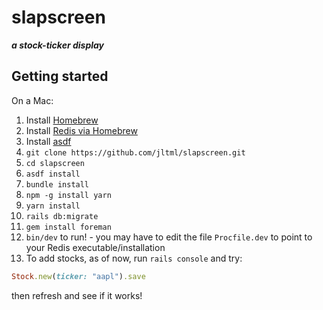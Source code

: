 # slapscreen

***a stock-ticker display***

## Getting started
On a Mac:
  1. Install [Homebrew](https://brew.sh)
  2. Install [Redis via Homebrew](https://formulae.brew.sh/formula/redis#default)
  3. Install [asdf](https://asdf-vm.com)
  4. `git clone https://github.com/jltml/slapscreen.git`
  5. `cd slapscreen`
  6. `asdf install`
  7. `bundle install`
  8. `npm -g install yarn`
  9. `yarn install`
  10. `rails db:migrate`
  11. `gem install foreman`
  12. `bin/dev` to run!
    - you may have to edit the file `Procfile.dev` to point to your Redis executable/installation
  13. To add stocks, as of now, run `rails console` and try:
  ```ruby
  Stock.new(ticker: "aapl").save
  ```
  then refresh and see if it works!
